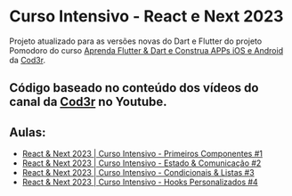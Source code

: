 # Curso Intensivo - React e Next 2023

Projeto atualizado para as versões novas do Dart e Flutter do projeto Pomodoro do curso [Aprenda Flutter & Dart e Construa APPs iOS e Android](https://www.cod3r.com.br/courses/aprenda-flutter-dart-e-construa-apps-ios-e-android) da [Cod3r](https://www.cod3r.com.br/).

## Código baseado no conteúdo dos vídeos do canal da [Cod3r](https://www.youtube.com/@cod3r) no Youtube.
## Aulas:
* [React & Next 2023 | Curso Intensivo - Primeiros Componentes #1](https://www.youtube.com/watch?v=b2iWK08pCgs)
* [React & Next 2023 | Curso Intensivo - Estado & Comunicação #2](https://www.youtube.com/watch?v=Eb4ZenR9qcY)
* [React & Next 2023 | Curso Intensivo - Condicionais & Listas #3](https://www.youtube.com/watch?v=yM_-sra9g1Y)
* [React & Next 2023 | Curso Intensivo - Hooks Personalizados #4](https://www.youtube.com/watch?v=TE4hnVlQbL4)